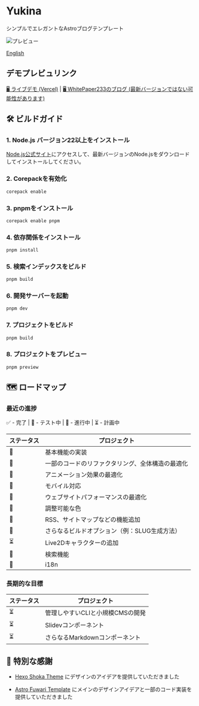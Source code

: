 # Yukina

シンプルでエレガントなAstroブログテンプレート

![プレビュー](https://s2.loli.net/2025/01/26/S4URrsj9TFgOKAp.webp)

[English](https://github.com/WhitePaper233/yukina/blob/main/README.md)

## デモプレビュリンク

[🖥️ ライブデモ (Vercel)](https://yukina-blog.vercel.app) |
[🖥️ WhitePaper233のブログ (最新バージョンではない可能性があります)](https://whitepaper233.top/)

## 🛠️ ビルドガイド

### 1. Node.js バージョン22以上をインストール

[Node.js公式サイト](https://nodejs.org/)にアクセスして、最新バージョンのNode.jsをダウンロードしてインストールしてください。

### 2. Corepackを有効化

```bash
corepack enable
```

### 3. pnpmをインストール

```bash
corepack enable pnpm
```

### 4. 依存関係をインストール

```bash
pnpm install
```

### 5. 検索インデックスをビルド

```bash
pnpm build
```

### 6. 開発サーバーを起動

```bash
pnpm dev
```

### 7. プロジェクトをビルド

```bash
pnpm build
```

### 8. プロジェクトをプレビュー

```bash
pnpm preview
```

## 🗺️ ロードマップ

### 最近の進捗

✅ - 完了 | 🧪 - テスト中 | 🚧 - 進行中 | ⏳ - 計画中

| ステータス | プロジェクト                                         |
| ---------- | ---------------------------------------------------- |
| 🧪         | 基本機能の実装                                       |
| 🧪         | 一部のコードのリファクタリング、全体構造の最適化     |
| 🧪         | アニメーション効果の最適化                           |
| 🧪         | モバイル対応                                         |
| 🚧         | ウェブサイトパフォーマンスの最適化                   |
| 🧪         | 調整可能な色                                         |
| 🧪         | RSS、サイトマップなどの機能追加                      |
| 🧪         | さらなるビルドオプション（例：SLUG生成方法）         |
| ⏳         | Live2Dキャラクターの追加                              |
| 🧪         | 検索機能                                             |
| 🧪         | i18n                                                 |

### 長期的な目標

| ステータス | プロジェクト                                        |
| ---------- | --------------------------------------------------- |
| ⏳         | 管理しやすいCLIと小規模CMSの開発                    |
| ⏳         | Slidevコンポーネント                                 |
| ⏳         | さらなるMarkdownコンポーネント                      |

## 🙏 特別な感謝

- [Hexo Shoka Theme](https://github.com/amehime/hexo-theme-shoka) にデザインのアイデアを提供していただきました

- [Astro Fuwari Template](https://github.com/saicaca/fuwari) にメインのデザインアイデアと一部のコード実装を提供していただきました
